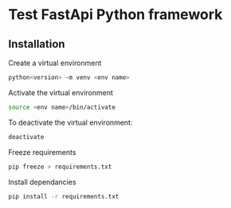 # Test FastApi Python framework

## Installation

Create a virtual environment

```bash
python<version> -m venv <env name>
```

Activate the virtual environment

```bash
source <env name>/bin/activate
```

To deactivate the virtual environment:

```bash
deactivate
```

Freeze requirements

```bash
pip freeze > requirements.txt
```

Install dependancies

```bash
pip install -r requirements.txt
```
